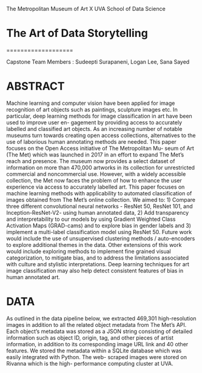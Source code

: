The Metropolitan Museum of Art X UVA School of Data Science
# The Art of Data Storytelling 
===================

Capstone Team Members : Sudeepti Surapaneni, Logan Lee, Sana Sayed

# ABSTRACT
Machine learning and computer vision have been applied for image recognition of art objects such as paintings, sculpture images etc. In particular, deep learning methods for image classification in art have been used to improve user en- gagement by providing access to accurately labelled and classified art objects. As an increasing number of notable museums turn towards creating open access collections, alternatives to the use of laborious human annotating methods are needed. This paper focuses on the Open Access initiative of The Metropolitan Mu- seum of Art (The Met) which was launched in 2017 in an effort to expand The Met’s reach and presence. The museum now provides a select dataset of information on more than 470,000 artworks in its collection for unrestricted commercial and noncommercial use. However, with a widely accessible collection, the Met now faces the problem of how to enhance the user experience via access to accurately labelled art. This paper focuses on machine learning methods with applicability to automated classification of images obtained from The Met’s online collection. We aimed to: 1) Compare three different convolutional neural networks - ResNet 50, ResNet 101, and Inception-ResNet-V2- using human annotated data, 2) Add transparency and interpretability to our models by using Gradient Weighted Class Activation Maps (GRAD-cams) and to explore bias in gender labels and 3) implement a multi-label classification model using ResNet 50. Future work would include the use of unsupervised clustering methods / auto-encoders to explore additional themes in the data. Other extensions of this work would include exploring methods to implement fine grained visual categorization, to mitigate bias, and to address the limitations associated with culture and stylistic interpretations. Deep learning techniques for art image classification may also help detect consistent features of bias in human annotated art.

# DATA 
As outlined in the data pipeline below, we extracted 469,301 high-resolution images in addition to all the related object metadata from The Met’s API. Each object’s metadata was stored as a JSON string consisting of detailed information such as object ID, origin, tag, and other pieces of artist information, in addition to its corresponding image URL link and 40 other features. We stored the metadata within a SQLite database which was easily integrated with Python. The web- scraped images were stored on Rivanna which is the high- performance computing cluster at UVA. 
